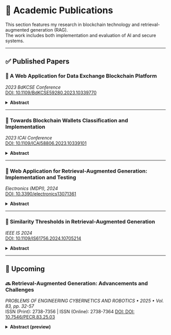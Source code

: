 # 📰 Academic Publications

This section features my research in blockchain technology and retrieval-augmented generation (RAG).  
The work includes both implementation and evaluation of AI and secure systems.

---

## ✅ Published Papers

### 🔗 A Web Application for Data Exchange Blockchain Platform  
*2023 BdKCSE Conference*  
[DOI: 10.1109/BdKCSE59280.2023.10339770](https://doi.org/10.1109/BdKCSE59280.2023.10339770)

<details>
<summary><strong>Abstract</strong></summary>

The paper presents a web application for smart crop production data exchange, integrating the Antelope blockchain and the Interplanetary File System (IPFS). Using smart contracts, the platform enables secure data storage, file sharing, and token transfers, ensuring transaction transparency and security. Designed with open-source solutions, it allows authentication via blockchain accounts or standard wallets like Anchor. Future development focuses on performance, scalability, and security testing to evolve the platform into a fully decentralized application (dApp).
</details>

---

### 🔗 Towards Blockchain Wallets Classification and Implementation  
*2023 ICAI Conference*  
[DOI: 10.1109/ICAI58806.2023.10339101](https://doi.org/10.1109/ICAI58806.2023.10339101)

<details>
<summary><strong>Abstract</strong></summary>

The paper explores the key components and classification of blockchain wallets, proposing an extended working definition to support custom wallet solutions. It presents the development of a non-custodial, software hot wallet for Antelope/IPFS-based data exchange, supporting ERC-20 and ERC-721 tokens/NFTs with biometric authentication. The study outlines the wallet’s functionalities for account management, token transfers, and file exchange authentication, extending the platform’s infrastructure. Future development aims to evolve the solution into a web-based dApp wallet.
</details>

---

### 🔗 Web Application for Retrieval-Augmented Generation: Implementation and Testing  
*Electronics (MDPI), 2024*  
[DOI: 10.3390/electronics13071361](https://doi.org/10.3390/electronics13071361)

<details>
<summary><strong>Abstract</strong></summary>

The paper explores the implementation of Retrieval-Augmented Generation (RAG) technology with open-source large language models (LLMs). A dedicated web-based application, PaSSER, was developed, integrating Mistral:7b, Llama2:7b, and Orca2:7b models. The study evaluates LLM performance using METEOR, ROUGE, BLEU, perplexity, cosine similarity, Pearson correlation, and F1 score, particularly within the smart agriculture domain. Additionally, it examines hardware considerations, revealing that GPUs are essential for fast text generation. The paper also discusses blockchain integration for storing and managing assessment results, with future development focused on fine-tuning LLMs and further blockchain integration.
</details>

---

### 🔗 Similarity Thresholds in Retrieval-Augmented Generation  
*IEEE IS 2024*  
[DOI: 10.1109/IS61756.2024.10705214](https://doi.org/10.1109/IS61756.2024.10705214)

<details>
<summary><strong>Abstract</strong></summary>

The study evaluates the performance of open-source Large Language Models (LLMs)—Mistral:7b, Llama2:7b, and Orca2:7b—in the context of Retrieval-Augmented Generation (RAG). The research identifies optimal similarity score thresholds for LLMs using NLP metrics and a custom-developed dataset in agriculture. Tests were conducted using the PaSSER web-based application, an extension of the Smart Crop Production Data Exchange (SCPDx) platform. The findings show that different LLMs perform best at varying similarity thresholds, with Mistral and Llama excelling at 0.55, and Orca achieving peak performance at 0.65. Future development aims to integrate larger LLMs (40B+), explore fine-tuning strategies, and further enhance PaSSER’s infrastructure.
</details>

---

## 📝 Upcoming

### 🔜 Retrieval-Augmented Generation: Advancements and Challenges  
*PROBLEMS OF ENGINEERING CYBERNETICS AND ROBOTICS • 2025 • Vol. 83, pp. 32-57*  
ISSN (Print): 2738-7356 | ISSN (Online): 2738-7364
[DOI: DOI: 10.7546/PECR.83.25.03](https://doi.org/10.7546/PECR.83.25.03)

<details>
<summary><strong>Abstract (preview)</strong></summary>

This paper reviews the evolution of Retrieval-Augmented Generation (RAG) systems, focusing on recent advancements that address the limitations of traditional language models. It explores modular RAG architectures, data-centric training strategies, and hybrid retrieval techniques that combine structured and unstructured knowledge. The study examines enhancements in factual grounding, domain specialization, and multimodal reasoning, while identifying key challenges such as retrieval precision, evidence alignment, and self-refinement. It also outlines emerging evaluation frameworks, including RAGAS, RGB, and PaSSER. The paper concludes with recommendations for future research, emphasizing the need for unified, trustworthy, and adaptable RAG systems.
</details>

